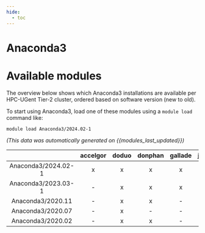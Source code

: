 ```yaml
---
hide:
  - toc
---
```


Anaconda3
=========

# Available modules


The overview below shows which Anaconda3 installations are available per HPC-UGent Tier-2 cluster, ordered based on software version (new to old).

To start using Anaconda3, load one of these modules using a `module load` command like:

```shell
module load Anaconda3/2024.02-1
```

*(This data was automatically generated on {{modules_last_updated}})*  

| |accelgor|doduo|donphan|gallade|joltik|shinx|skitty|
| :---: | :---: | :---: | :---: | :---: | :---: | :---: | :---: |
|Anaconda3/2024.02-1|x|x|x|x|-|x|x|
|Anaconda3/2023.03-1|-|x|x|x|-|-|-|
|Anaconda3/2020.11|-|x|x|-|-|-|-|
|Anaconda3/2020.07|-|x|-|-|-|-|-|
|Anaconda3/2020.02|-|x|x|-|-|-|-|
